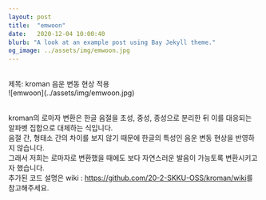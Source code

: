 ```yaml
---
layout: post
title:  "emwoon"
date:   2020-12-04 10:00:40
blurb: "A look at an example post using Bay Jekyll theme."
og_image: ../assets/img/emwoon.jpg 
---
```

<br />
제목: kroman 음운 변동 현상 적용
<br />
![emwoon](../assets/img/emwoon.jpg)
<br />
<br />

kroman의 로마자 변환은 한글 음절을 초성, 중성, 종성으로 분리한 뒤 이를 대응되는 알파벳 집합으로 대체하는 식입니다.
<br />
음절 간, 형태소 간의 차이를 보지 않기 때문에 한글의 특성인 음운 변동 현상을 반영하지 않습니다.
<br />
그래서 저희는 로마자로 변환했을 때에도 보다 자연스러운 발음이 가능토록 변환시키고자 했습니다.
<br />
추가된 코드 설명은 wiki : <https://github.com/20-2-SKKU-OSS/kroman/wiki>를 참고해주세요.
